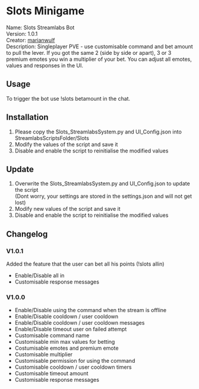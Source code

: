 # Slots Minigame

Name: Slots Streamlabs Bot  
Version: 1.0.1  
Creator: [marianwulf](https://github.com/marianwulf)  
Description: Singleplayer PVE - use customisable command and bet amount to pull the lever. If you got the same 2 (side by side or apart), 3 or 3 premium emotes you win a multiplier of your bet. You can adjust all emotes, values and responses in the UI.


## Usage

To trigger the bot use !slots betamount in the chat.

## Installation

1. Please copy the Slots_StreamlabsSystem.py and UI_Config.json into StreamlabsScriptsFolder/Slots   
2. Modify the values of the script and save it
3. Disable and enable the script to reinitialise the modified values

## Update

1. Overwrite the Slots_StreamlabsSystem.py and UI_Config.json to update the script  
(Dont worry, your settings are stored in the settings.json and will not get lost)  
2. Modify new values of the script and save it
3. Disable and enable the script to reinitialise the modified values

## Changelog

### V1.0.1

  Added the feature that the user can bet all his points (!slots allin)
  - Enable/Disable all in
  - Customisable response messages

### V1.0.0

  - Enable/Disable using the command when the stream is offline
  - Enable/Disable cooldown / user cooldown
  - Enable/Disable cooldown / user cooldown messages
  - Enable/Disable timeout user on failed attempt
  - Customisable command name
  - Customisable min max values for betting
  - Costumisable emotes and premium emote
  - Customisable multiplier
  - Customisable permission for using the command
  - Customisable cooldown / user cooldown timers
  - Customisable timeout amount
  - Customisable response messages
